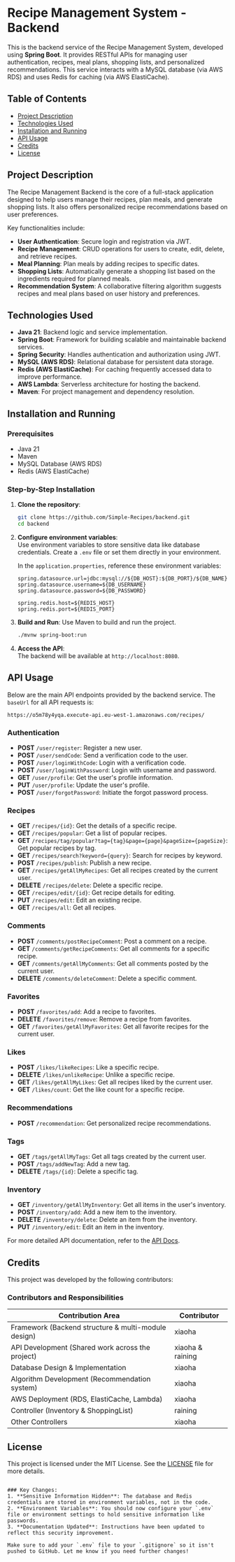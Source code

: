 # Recipe Management System - Backend

This is the backend service of the Recipe Management System, developed using **Spring Boot**. It provides RESTful APIs for managing user authentication, recipes, meal plans, shopping lists, and personalized recommendations. This service interacts with a MySQL database (via AWS RDS) and uses Redis for caching (via AWS ElastiCache).

## Table of Contents

- [Project Description](#project-description)
- [Technologies Used](#technologies-used)
- [Installation and Running](#installation-and-running)
- [API Usage](#api-usage)
- [Credits](#credits)
- [License](#license)

## Project Description

The Recipe Management Backend is the core of a full-stack application designed to help users manage their recipes, plan meals, and generate shopping lists. It also offers personalized recipe recommendations based on user preferences.

Key functionalities include:

- **User Authentication**: Secure login and registration via JWT.
- **Recipe Management**: CRUD operations for users to create, edit, delete, and retrieve recipes.
- **Meal Planning**: Plan meals by adding recipes to specific dates.
- **Shopping Lists**: Automatically generate a shopping list based on the ingredients required for planned meals.
- **Recommendation System**: A collaborative filtering algorithm suggests recipes and meal plans based on user history and preferences.

## Technologies Used

- **Java 21**: Backend logic and service implementation.
- **Spring Boot**: Framework for building scalable and maintainable backend services.
- **Spring Security**: Handles authentication and authorization using JWT.
- **MySQL (AWS RDS)**: Relational database for persistent data storage.
- **Redis (AWS ElastiCache)**: For caching frequently accessed data to improve performance.
- **AWS Lambda**: Serverless architecture for hosting the backend.
- **Maven**: For project management and dependency resolution.

## Installation and Running

### Prerequisites

- Java 21
- Maven
- MySQL Database (AWS RDS)
- Redis (AWS ElastiCache)

### Step-by-Step Installation

1. **Clone the repository**:
   ```bash
   git clone https://github.com/Simple-Recipes/backend.git
   cd backend
   ```

2. **Configure environment variables**:  
   Use environment variables to store sensitive data like database credentials. Create a `.env` file or set them directly in your environment.

   In the `application.properties`, reference these environment variables:
   ```properties
   spring.datasource.url=jdbc:mysql://${DB_HOST}:${DB_PORT}/${DB_NAME}
   spring.datasource.username=${DB_USERNAME}
   spring.datasource.password=${DB_PASSWORD}

   spring.redis.host=${REDIS_HOST}
   spring.redis.port=${REDIS_PORT}
   ```

3. **Build and Run**:
   Use Maven to build and run the project.
   ```bash
   ./mvnw spring-boot:run
   ```

4. **Access the API**:  
   The backend will be available at `http://localhost:8080`.

## API Usage

Below are the main API endpoints provided by the backend service. The `baseUrl` for all API requests is:

```
https://o5m78y4yqa.execute-api.eu-west-1.amazonaws.com/recipes/
```

### Authentication

- **POST** `/user/register`: Register a new user.
- **POST** `/user/sendCode`: Send a verification code to the user.
- **POST** `/user/loginWithCode`: Login with a verification code.
- **POST** `/user/loginWithPassword`: Login with username and password.
- **GET** `/user/profile`: Get the user's profile information.
- **PUT** `/user/profile`: Update the user's profile.
- **POST** `/user/forgotPassword`: Initiate the forgot password process.

### Recipes

- **GET** `/recipes/{id}`: Get the details of a specific recipe.
- **GET** `/recipes/popular`: Get a list of popular recipes.
- **GET** `/recipes/tag/popular?tag={tag}&page={page}&pageSize={pageSize}`: Get popular recipes by tag.
- **GET** `/recipes/search?keyword={query}`: Search for recipes by keyword.
- **POST** `/recipes/publish`: Publish a new recipe.
- **GET** `/recipes/getAllMyRecipes`: Get all recipes created by the current user.
- **DELETE** `/recipes/delete`: Delete a specific recipe.
- **GET** `/recipes/edit/{id}`: Get recipe details for editing.
- **PUT** `/recipes/edit`: Edit an existing recipe.
- **GET** `/recipes/all`: Get all recipes.

### Comments

- **POST** `/comments/postRecipeComment`: Post a comment on a recipe.
- **GET** `/comments/getRecipeComments`: Get all comments for a specific recipe.
- **GET** `/comments/getAllMyComments`: Get all comments posted by the current user.
- **DELETE** `/comments/deleteComment`: Delete a specific comment.

### Favorites

- **POST** `/favorites/add`: Add a recipe to favorites.
- **DELETE** `/favorites/remove`: Remove a recipe from favorites.
- **GET** `/favorites/getAllMyFavorites`: Get all favorite recipes for the current user.

### Likes

- **POST** `/likes/likeRecipes`: Like a specific recipe.
- **DELETE** `/likes/unlikeRecipe`: Unlike a specific recipe.
- **GET** `/likes/getAllMyLikes`: Get all recipes liked by the current user.
- **GET** `/likes/count`: Get the like count for a specific recipe.

### Recommendations

- **POST** `/recommendation`: Get personalized recipe recommendations.

### Tags

- **GET** `/tags/getAllMyTags`: Get all tags created by the current user.
- **POST** `/tags/addNewTag`: Add a new tag.
- **DELETE** `/tags/{id}`: Delete a specific tag.

### Inventory

- **GET** `/inventory/getAllMyInventory`: Get all items in the user's inventory.
- **POST** `/inventory/add`: Add a new item to the inventory.
- **DELETE** `/inventory/delete`: Delete an item from the inventory.
- **PUT** `/inventory/edit`: Edit an item in the inventory.

For more detailed API documentation, refer to the [API Docs](https://o5m78y4yqa.execute-api.eu-west-1.amazonaws.com/recipes/doc.html).

## Credits

This project was developed by the following contributors:

### **Contributors and Responsibilities**

| **Contribution Area** | **Contributor**          |
|-----------------------|--------------------------|
| Framework (Backend structure & multi-module design) | xiaoha                   |
| API Development (Shared work across the project) | xiaoha & raining          |
| Database Design & Implementation | xiaoha                   |
| Algorithm Development (Recommendation system) | xiaoha                   |
| AWS Deployment (RDS, ElastiCache, Lambda) | xiaoha                   |
| Controller (Inventory & ShoppingList) | raining                  |
| Other Controllers | xiaoha                   |

## License

This project is licensed under the MIT License. See the [LICENSE](LICENSE) file for more details.
```

### Key Changes:
1. **Sensitive Information Hidden**: The database and Redis credentials are stored in environment variables, not in the code.
2. **Environment Variables**: You should now configure your `.env` file or environment settings to hold sensitive information like passwords.
3. **Documentation Updated**: Instructions have been updated to reflect this security improvement.

Make sure to add your `.env` file to your `.gitignore` so it isn't pushed to GitHub. Let me know if you need further changes!
